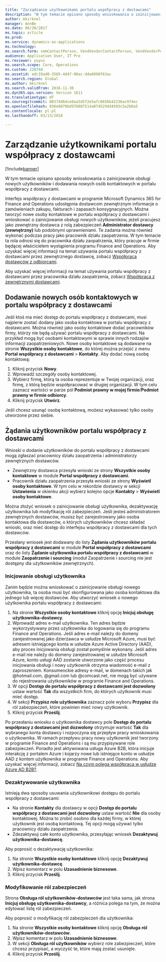 ```yaml
---
title: "Zarządzanie użytkownikami portalu współpracy z dostawcami"
description: "W tym temacie opisano sposoby wnioskowania o zainicjowanie obsługi nowych użytkowników i dodawania nowych osób kontaktowych w portalu współpracy z dostawcami."
author: mkirknel
manager: AnnBe
ms.date: 06/20/2017
ms.topic: article
ms.prod: 
ms.service: dynamics-ax-applications
ms.technology: 
ms.search.form: smmContactPerson, VendVendorContactPerson, VendVendorPortalUser
audience: Application User, IT Pro
ms.reviewer: yuyus
ms.search.scope: Core, Operations
ms.custom: 220744
ms.assetid: edc19ad0-3565-4d47-98ac-dda6098f63ac
ms.search.region: Global
ms.author: mkirknel
ms.search.validFrom: 2016-11-30
ms.dyn365.ops.version: Version 1611
ms.translationtype: HT
ms.sourcegitcommit: 80374d6dce8aa5d5f2e5afc0656b42236ac974ec
ms.openlocfilehash: 036e8079bd976087514a074529dd4593c5a2b0a5
ms.contentlocale: pl-pl
ms.lasthandoff: 03/13/2018

---
```


# <a name="manage-vendor-collaboration-users"></a>Zarządzanie użytkownikami portalu współpracy z dostawcami

[!include[banner](../includes/banner.md)]


W tym temacie opisano sposoby wnioskowania o zainicjowanie obsługi nowych użytkowników i dodawania nowych osób kontaktowych w portalu współpracy z dostawcami. 

Interfejs współpracy z dostawcami w programie Microsoft Dynamics 365 for Finance and Operations udostępnia dostawcom zewnętrznym informacje o zamówieniach zakupu, fakturach i zapasach konsygnacyjnych. Można tworzyć nowe osoby kontaktowe w portalu współpracy z dostawcami i wnioskować o zainicjowanie obsługi nowych użytkowników, jeżeli pracujesz jako zewnętrzny dostawca z rolą zabezpieczeń **Administrator dostawcy (zewnętrzny)** lub podobnymi uprawnieniami. Te zadania można również wykonać podczas pracy jako pracownik działu zaopatrzenia. W tym temacie ta rola odnosi się do pracownika działu zaopatrzenia, który pracuje w firmie będącej właścicielem wystąpienia programu Finance and Operations. Aby uzyskać więcej informacji na temat używania portalu współpracy z dostawcami przez zewnętrznego dostawcę, zobacz [Współpraca dostawców z odbiorcami](vendor-collaboration-work-customers-dynamics-365-operations.md).  

Aby uzyskać więcej informacji na temat używania portalu współpracy z dostawcami przez pracownika działu zaopatrzenia, zobacz [Współpraca z zewnętrznymi dostawcami](vendor-collaboration-work-external-vendors.md).

## <a name="add-new-vendor-collaboration-contacts"></a>Dodawanie nowych osób kontaktowych w portalu współpracy z dostawcami
Jeśli ktoś ma mieć dostęp do portalu współpracy z dostawcami, musi najpierw zostać dodany jako osoba kontaktowa w portalu współpracy z dostawcami. Można również jako osoby kontaktowe dodać pracowników firmy, którzy nie będą używać portalu współpracy z dostawcami. Na przykład mogą być osobami kontaktowymi w sprawie innych rodzajów informacji zaopatrzeniowych. Nowe osoby kontaktowe są dodawane na stronie **Wszystkie osoby kontaktowe**, do której można przejść z menu **Portal współpracy z dostawcami** &gt; **Kontakty**. Aby dodać nową osobę kontaktową:

1.  Kliknij przycisk **Nowy**.
2.  Wprowadź szczegóły osoby kontaktowej.
3.  Wybierz firmę, którą ta osoba reprezentuje w Twojej organizacji, oraz firmę, z którą będzie współpracować w drugiej organizacji. W tym celu zaznacz wartości w parze pól **Podmiot prawny w mojej firmie**/**Podmiot prawny w firmie odbiorcy**.
4.  Kliknij przycisk **Utwórz**.

Jeśli chcesz usunąć osobę kontaktową, możesz wykasować tylko osoby utworzone przez siebie.

## <a name="vendor-collaboration-user-requests"></a>Żądania użytkowników portalu współpracy z dostawcami
Wnioski o dodanie użytkowników do portalu współpracy z dostawcami mogą zgłaszać pracownicy działu zaopatrzenia i administratorzy zewnętrznych dostawców.

-   Zewnętrzny dostawca przesyła wnioski ze strony **Wszystkie osoby kontaktowe** w module **Portal współpracy z dostawcami**.
-   Pracownik działu zaopatrzenia przesyła wnioski ze strony **Wyświetl osoby kontaktowe**. W tym celu w rekordzie dostawcy w sekcji **Ustawienia** w okienku akcji wybierz kolejno opcje **Kontakty** &gt; **Wyświetl osoby kontaktowe**.

Można złożyć wniosek o zainicjowanie obsługi użytkownika, dezaktywację użytkownika lub modyfikację ról zabezpieczeń. Jeśli jesteś administratorem zewnętrznych dostawców, musisz być zarejestrowany jako osoba kontaktowa dla dostawców, o których użytkowników chcesz składać wnioski, oraz mieć dostęp do interfejsu współpracy z dostawcami dla tych dostawców.  

Przesłany wniosek jest dodawany do listy **Żądania użytkowników portalu współpracy z dostawcami** w module **Portal współpracy z dostawcami** oraz do listy **Żądanie użytkownika portalu współpracy z dostawcami** w module **Zaopatrzenie i sourcing** (moduł Zaopatrzenie i sourcing nie jest dostępny dla użytkowników zewnętrznych).

### <a name="provision-a-user"></a>Inicjowanie obsługi użytkownika

Zanim będzie można wnioskować o zainicjowanie obsługi nowego użytkownika, ta osoba musi być skonfigurowana jako osoba kontaktowa dla jednego lub więcej dostawców. Aby utworzyć wniosek o nowego użytkownika portalu współpracy z dostawcami:

1.  Na stronie **Wszystkie osoby kontaktowe** kliknij opcję **Inicjuj obsługę użytkownika-dostawcy**.
2.  Wprowadź adres e-mail użytkownika. Ten adres będzie wykorzystywany przez użytkownika do logowania się do programu Finance and Operations. Jeśli adres e-mail należy do domeny zarejestrowanej jako dzierżawca w usłudze Microsoft Azure, musi być adresem istniejącego konta w usłudze Azure Active Directory (AAD), aby proces inicjowania obsługi został pomyślnie wykonany. Jeśli adres e-mail nie należy do domeny zarejestrowanej w usłudze Microsoft Azure, konto usługi AAD zostanie utworzone jako część procesu inicjowania obsługi i nowy użytkownik otrzyma wiadomość e-mail z zaproszeniem. Konsumenckie adresy e-mail, w domenach takich jak @hotmail.com, @gmail.com lub @comcast.net, nie mogą być używane do rejestrowania użytkowników w programie Finance and Operations.
3.  W opcji **Dostęp do portalu współpracy z dostawcami jest dozwolony** ustaw wartość **Tak** dla wszystkich firm, do których użytkownik musi mieć dostęp.
4.  W sekcji **Przypisz role użytkownika** zaznacz pole wyboru **Przypisz** dla ról zabezpieczeń, które powinien mieć nowy użytkownik.
5.  Kliknij przycisk **Prześlij**.

Po przesłaniu wniosku o użytkownika dostawcy pole **Dostęp do portalu współpracy z dostawcami jest dozwolony** otrzymuje wartość **Tak** dla wybranego konta dostawcy i rozpoczyna się przepływ pracy wnioskowania o użytkownika. W ramach przepływu pracy nowy użytkownik jest tworzony w programie Finance and Operations i są mu przypisywane role zabezpieczeń. Ponadto jest aktywowana usługa Azure B2B, która inicjuje interakcję z portalem Azure i kojarzy nowe lub istniejące konto w usłudze AAD z kontem użytkownika w programie Finance and Operations. Aby uzyskać więcej informacji, zobacz [Na czym polega współpraca w usłudze Azure AD B2B?](https://docs.microsoft.com/en-us/azure/active-directory/active-directory-b2b-what-is-azure-ad-b2b).

### <a name="inactivate-a-user"></a>Dezaktywowanie użytkownika

Istnieją dwa sposoby usuwania użytkownikowi dostępu do portalu współpracy z dostawcami:

-   Na stronie **Kontakty** dla dostawcy w opcji **Dostęp do portalu współpracy z dostawcami jest dozwolony** ustaw wartość **Nie** dla osoby kontaktowej. Można to zrobić osobno dla każdej firmy, w której użytkownik jest osobą kontaktową. Tej opcji mogą używać tylko pracownicy działu zaopatrzenia.
-   Zdezaktywuj całe konto użytkownika, przesyłając wniosek **Dezaktywuj użytkownika-dostawcę**.

Aby poprosić o dezaktywację użytkownika:

1.  Na stronie **Wszystkie osoby kontaktowe** kliknij opcję **Dezaktywuj** **użytkownika-dostawcę**.
2.  Wpisz komentarz w polu **Uzasadnienie biznesowe**.
3.  Kliknij przycisk **Prześlij**.

### <a name="modify-security-roles"></a>Modyfikowanie ról zabezpieczeń

Strona **Obsługa ról użytkowników-dostawców** jest taka sama, jak strona **Inicjuj obsługę użytkownika-dostawcy**, a różnica polega na tym, że można edytować listę ról zabezpieczeń.  

Aby poprosić o modyfikację ról zabezpieczeń dla użytkownika:

1.  Na stronie **Wszystkie osoby kontaktowe** kliknij opcję **Obsługa** **ról użytkowników-dostawców**.
2.  Wpisz komentarz w polu **Uzasadnienie biznesowe**.
3.  W sekcji **Obsługa ról użytkowników** wybierz role zabezpieczeń, które chcesz przypisać, a wyczyść te, które mają zostać usunięte.
4.  Kliknij przycisk **Prześlij**.






